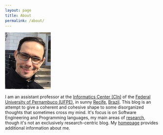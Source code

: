 ```yaml
---
layout: page
title: About
permalink: /about/
---
```


![Fernando Castor](https://raw.githubusercontent.com/fernandocastor/fernandocastor.github.io/master/images/eu5.JPG "My pic") 

I am an assistant professor at the [Informatics Center (CIn)](http://www.cin.ufpe.br) of the [Federal University of Pernambuco (UFPE)](http://www.ufpe.br), in sunny [Recife](http://www2.recife.pe.gov.br/), [Brazil](http://www.brasil.gov.br). This blog is an attempt to give a coherent and cohesive shape to some disorganized thoughts that sometimes cross my mind. It's focus is on Software Engineering and Programming languages, my main areas of [research](https://sites.google.com/a/cin.ufpe.br/castor/publications), though it's not an exclusively research-centric blog. My [homepage](https://sites.google.com/a/cin.ufpe.br/castor/) provides additional information about me.
